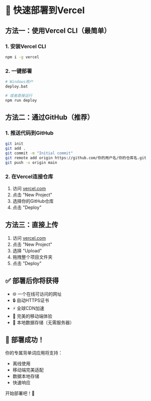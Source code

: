 # 🚀 快速部署到Vercel

## 方法一：使用Vercel CLI（最简单）

### 1. 安装Vercel CLI
```bash
npm i -g vercel
```

### 2. 一键部署
```bash
# Windows用户
deploy.bat

# 或者直接运行
npm run deploy
```

## 方法二：通过GitHub（推荐）

### 1. 推送代码到GitHub
```bash
git init
git add .
git commit -m "Initial commit"
git remote add origin https://github.com/你的用户名/你的仓库名.git
git push -u origin main
```

### 2. 在Vercel连接仓库
1. 访问 [vercel.com](https://vercel.com)
2. 点击 "New Project"
3. 选择你的GitHub仓库
4. 点击 "Deploy"

## 方法三：直接上传

1. 访问 [vercel.com](https://vercel.com)
2. 点击 "New Project"
3. 选择 "Upload"
4. 拖拽整个项目文件夹
5. 点击 "Deploy"

## ✅ 部署后你将获得

- 🌐 一个在线可访问的网址
- 🔒 自动HTTPS证书
- ⚡ 全球CDN加速
- 📱 完美的移动端体验
- 💾 本地数据存储（无需服务器）

## 🎯 部署成功！

你的专属背单词应用将支持：
- 离线使用
- 移动端完美适配
- 数据本地存储
- 快速响应

开始部署吧！🚀
